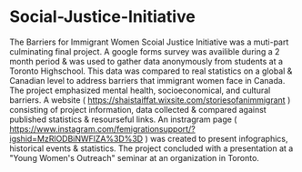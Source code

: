 # Social-Justice-Initiative
The Barriers for Immigrant Women Scoial Justice Initiative was a muti-part culminating final project.
A google forms survey was availible during a 2 month period & was used to gather data anonymously from students at a Toronto Highschool.
This data was compared to real statistics on a global & Canadian level to address barriers that immigrant women face in Canada.
The project emphasized mental health, socioeconomical, and cultural barriers.
A website ( https://shaistaiffat.wixsite.com/storiesofanimmigrant ) consisting of project information, data collected & compared against published statistics & resourseful links.
An instragram page ( https://www.instagram.com/femigrationsupport/?igshid=MzRlODBiNWFlZA%3D%3D ) was created to present infographics, historical events & statistics.
The project concluded with a presentation at a "Young Women's Outreach" seminar at an organization in Toronto.
